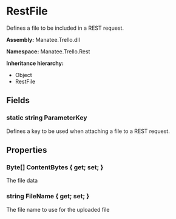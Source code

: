 # RestFile

Defines a file to be included in a REST request.

**Assembly:** Manatee.Trello.dll

**Namespace:** Manatee.Trello.Rest

**Inheritance hierarchy:**

- Object
- RestFile

## Fields

### static string ParameterKey

Defines a key to be used when attaching a file to a REST request.

## Properties

### Byte[] ContentBytes { get; set; }

The file data

### string FileName { get; set; }

The file name to use for the uploaded file

